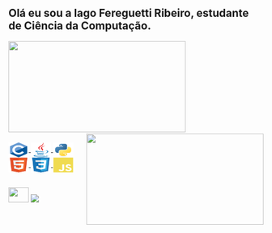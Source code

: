 <h2>Olá eu sou a Iago Fereguetti Ribeiro, estudante de Ciência da Computação.</h2>

<div>
  <a href="https://github.com/Iago-Fereguetti18/">
  <img height="180em" width="350em" src="https://github-readme-stats.vercel.app/api?username=Iago-Fereguetti18&show_icons=true&theme=github_dark&includ_all_comits=true&cont_private=true"/>
  <img align="right" height="180em" width="350em" src="https://github-readme-stats.vercel.app/api/top-langs/?username=Iago-Fereguetti18&layout=compact&langs_count=16&theme=github_dark"/>
</div>

<div style="display: inline_block"><br>
  <img align="center" alt="Gab-C" height="30" width="40" src="https://raw.githubusercontent.com/devicons/devicon/master/icons/c/c-original.svg">
  <img align="center" alt="Gab-Java" height="30" width="40" src="https://raw.githubusercontent.com/devicons/devicon/master/icons/java/java-original.svg">
  <img align="center" alt="Gab-Python" height="30" width="40" src="https://raw.githubusercontent.com/devicons/devicon/master/icons/python/python-original.svg">
  <img align="center" alt="Gab-HTML" height="30" width="40" src="https://raw.githubusercontent.com/devicons/devicon/master/icons/html5/html5-original.svg">
  <img align="center" alt="Gab-CSS" height="30" width="40" src="https://raw.githubusercontent.com/devicons/devicon/master/icons/css3/css3-original.svg">
  <img align="center" alt="Gab-Js" height="30" width="40" src="https://raw.githubusercontent.com/devicons/devicon/master/icons/javascript/javascript-plain.svg">
</div>

##

  <div> 
  <a href="https://www.linkedin.com/in/gabrielf-oliveira/" target="_blank"><img height="30" width="40" src="https://cdn.jsdelivr.net/gh/devicons/devicon/icons/linkedin/linkedin-original.svg"></a> 
  <a href =mailto:work.gabriel.quaresma@gmail.com"><img src="https://img.shields.io/badge/-Gmail-%23333?style=for-the-badge&logo=gmail&logoColor=white" target="_blank"></a>
</div>
